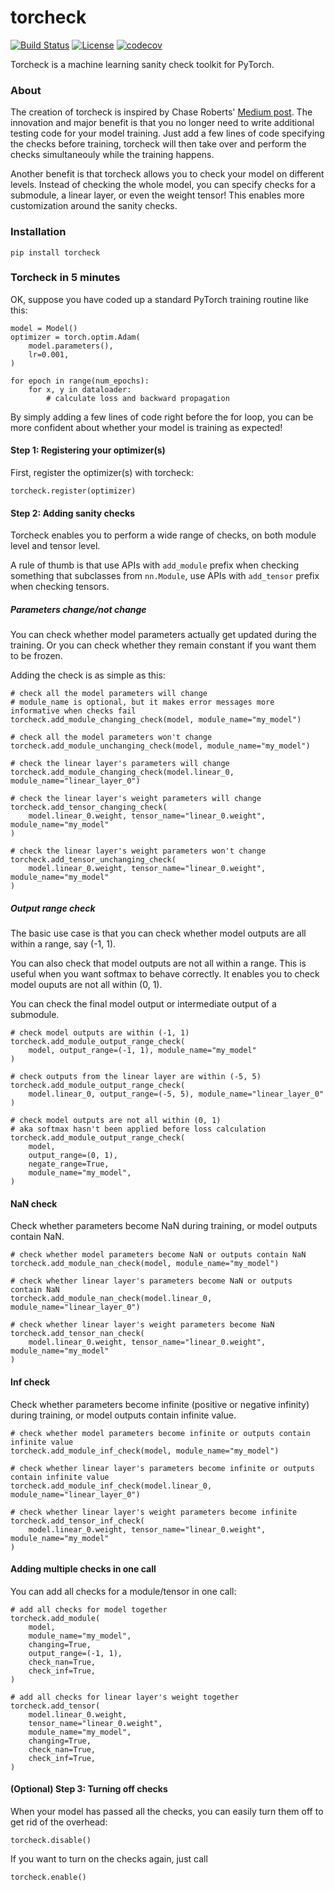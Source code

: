 # torcheck
[![Build Status](https://travis-ci.com/pengyan510/torcheck.svg?branch=master)](https://travis-ci.com/pengyan510/torcheck)
[![License](https://img.shields.io/badge/License-MIT-green.svg)](https://opensource.org/licenses/MIT)
[![codecov](https://codecov.io/gh/pengyan510/torcheck/branch/master/graph/badge.svg?token=Q8ADT16N8A)](https://codecov.io/gh/pengyan510/torcheck)

Torcheck is a machine learning sanity check toolkit for PyTorch.

### About
The creation of torcheck is inspired by Chase Roberts' [Medium post](https://thenerdstation.medium.com/mltest-automatically-test-neural-network-models-in-one-function-call-eb6f1fa5019d). The innovation and major benefit is that you no longer
need to write additional testing code for your model training. Just add a few
lines of code specifying the checks before training, torcheck will then take over and
perform the checks simultaneouly while the training happens.

Another benefit is that torcheck allows you to check your model on different levels.
Instead of checking the whole model, you can specify checks for a submodule, a linear
layer, or even the weight tensor! This enables more customization around the sanity
checks.

### Installation
```
pip install torcheck
```

### Torcheck in 5 minutes
OK, suppose you have coded up a standard PyTorch training routine like this:
```
model = Model()
optimizer = torch.optim.Adam(
    model.parameters(),
    lr=0.001,
)

for epoch in range(num_epochs):
    for x, y in dataloader:
        # calculate loss and backward propagation
```

By simply adding a few lines of code right before the for loop, you can be more confident
about whether your model is training as expected!

#### Step 1: Registering your optimizer(s)
First, register the optimizer(s) with torcheck:
```
torcheck.register(optimizer)
```

#### Step 2: Adding sanity checks
Torcheck enables you to perform a wide range of checks, on both module level and tensor
level.

A rule of thumb is that use APIs with `add_module` prefix when checking something that
subclasses from `nn.Module`, use APIs with `add_tensor` prefix when checking tensors.

##### Parameters change/not change
You can check whether model parameters actually get updated during the training.
Or you can check whether they remain constant if you want them to be frozen.

Adding the check is as simple as this:

```
# check all the model parameters will change
# module_name is optional, but it makes error messages more informative when checks fail
torcheck.add_module_changing_check(model, module_name="my_model")

# check all the model parameters won't change
torcheck.add_module_unchanging_check(model, module_name="my_model")

# check the linear layer's parameters will change
torcheck.add_module_changing_check(model.linear_0, module_name="linear_layer_0")

# check the linear layer's weight parameters will change
torcheck.add_tensor_changing_check(
    model.linear_0.weight, tensor_name="linear_0.weight", module_name="my_model"
)

# check the linear layer's weight parameters won't change
torcheck.add_tensor_unchanging_check(
    model.linear_0.weight, tensor_name="linear_0.weight", module_name="my_model"
)
```

##### Output range check
The basic use case is that you can check whether model outputs are all within a range,
say (-1, 1).

You can also check that model outputs are not all within a range. This is useful when
you want softmax to behave correctly. It enables you to check model ouputs are not all
within (0, 1).

You can check the final model output or intermediate output of a submodule.
```
# check model outputs are within (-1, 1)
torcheck.add_module_output_range_check(
    model, output_range=(-1, 1), module_name="my_model"
)

# check outputs from the linear layer are within (-5, 5)
torcheck.add_module_output_range_check(
    model.linear_0, output_range=(-5, 5), module_name="linear_layer_0"
)

# check model outputs are not all within (0, 1)
# aka softmax hasn't been applied before loss calculation
torcheck.add_module_output_range_check(
    model,
    output_range=(0, 1),
    negate_range=True,
    module_name="my_model",
)
```

#### NaN check
Check whether parameters become NaN during training, or model outputs contain NaN.

```
# check whether model parameters become NaN or outputs contain NaN
torcheck.add_module_nan_check(model, module_name="my_model")

# check whether linear layer's parameters become NaN or outputs contain NaN
torcheck.add_module_nan_check(model.linear_0, module_name="linear_layer_0")

# check whether linear layer's weight parameters become NaN
torcheck.add_tensor_nan_check(
    model.linear_0.weight, tensor_name="linear_0.weight", module_name="my_model"
)
```

#### Inf check
Check whether parameters become infinite (positive or negative infinity) during training,
or model outputs contain infinite value.

```
# check whether model parameters become infinite or outputs contain infinite value
torcheck.add_module_inf_check(model, module_name="my_model")

# check whether linear layer's parameters become infinite or outputs contain infinite value
torcheck.add_module_inf_check(model.linear_0, module_name="linear_layer_0")

# check whether linear layer's weight parameters become infinite
torcheck.add_tensor_inf_check(
    model.linear_0.weight, tensor_name="linear_0.weight", module_name="my_model"
)
```

#### Adding multiple checks in one call
You can add all checks for a module/tensor in one call:
```
# add all checks for model together
torcheck.add_module(
    model,
    module_name="my_model",
    changing=True,
    output_range=(-1, 1),
    check_nan=True,
    check_inf=True,
)

# add all checks for linear layer's weight together
torcheck.add_tensor(
    model.linear_0.weight,
    tensor_name="linear_0.weight",
    module_name="my_model",
    changing=True,
    check_nan=True,
    check_inf=True,
)
```

#### (Optional) Step 3: Turning off checks
When your model has passed all the checks, you can easily turn them off to get rid of
the overhead:
```
torcheck.disable()
```

If you want to turn on the checks again, just call
```
torcheck.enable()
```
